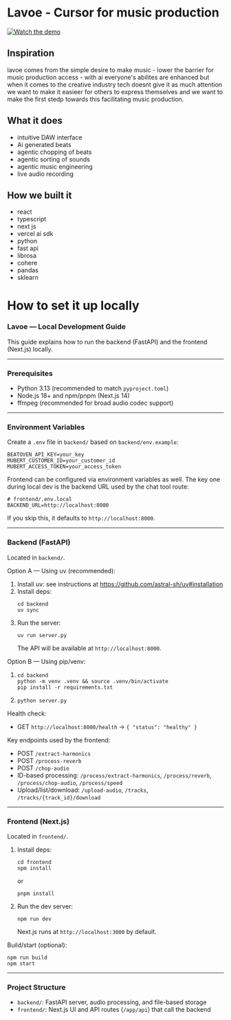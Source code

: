 # Lavoe - Cursor for music production

[![Watch the demo](https://img.youtube.com/vi/lt1V2GFGO3k/maxresdefault.jpg)](https://youtu.be/lt1V2GFGO3k)


## Inspiration

lavoe comes from the simple desire to make music - lower the barrier for music production access - with ai everyone's abilites are enhanced but when it comes to the creative industry tech doesnt give it as much attention we want to make it easieer for others to express themselves and we want to make the first stedp towards this facilitating music production.

## What it does

- intuitive DAW interface
- Ai generated beats
- agentic chopping of beats
- agentic sorting of sounds
- agentic music engineering
- live audio recording

## How we built it

- react
- typescript
- next js
- vercel ai sdk
- python
- fast api
- librosa
- cohere
- pandas
- sklearn

# How to set it up locally

### Lavoe — Local Development Guide

This guide explains how to run the backend (FastAPI) and the frontend (Next.js) locally.

---

### Prerequisites

- Python 3.13 (recommended to match `pyproject.toml`)
- Node.js 18+ and npm/pnpm (Next.js 14)
- ffmpeg (recommended for broad audio codec support)

---

### Environment Variables

Create a `.env` file in `backend/` based on `backend/env.example`:

```
BEATOVEN_API_KEY=your_key
MUBERT_CUSTOMER_ID=your_customer_id
MUBERT_ACCESS_TOKEN=your_access_token
```

Frontend can be configured via environment variables as well. The key one during local dev is the backend URL used by the chat tool route:

```
# frontend/.env.local
BACKEND_URL=http://localhost:8000
```

If you skip this, it defaults to `http://localhost:8000`.

---

### Backend (FastAPI)

Located in `backend/`.

Option A — Using uv (recommended):

1. Install uv: see instructions at https://github.com/astral-sh/uv#installation
2. Install deps:
   ```
   cd backend
   uv sync
   ```
3. Run the server:
   ```
   uv run server.py
   ```
   The API will be available at `http://localhost:8000`.

Option B — Using pip/venv:

1. ```
   cd backend
   python -m venv .venv && source .venv/bin/activate
   pip install -r requirements.txt
   ```
2. ```
   python server.py
   ```

Health check:

- GET `http://localhost:8000/health` -> `{ "status": "healthy" }`

Key endpoints used by the frontend:

- POST `/extract-harmonics`
- POST `/process-reverb`
- POST `/chop-audio`
- ID-based processing: `/process/extract-harmonics`, `/process/reverb`, `/process/chop-audio`, `/process/speed`
- Upload/list/download: `/upload-audio`, `/tracks`, `/tracks/{track_id}/download`

---

### Frontend (Next.js)

Located in `frontend/`.

1. Install deps:

   ```
   cd frontend
   npm install
   ```

   or

   ```
   pnpm install
   ```

2. Run the dev server:
   ```
   npm run dev
   ```
   Next.js runs at `http://localhost:3000` by default.

Build/start (optional):

```
npm run build
npm start
```

---

### Project Structure

- `backend/`: FastAPI server, audio processing, and file-based storage
- `frontend/`: Next.js UI and API routes (`/app/api`) that call the backend
